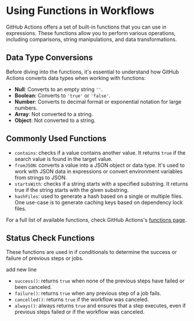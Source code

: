 # Using Functions in Workflows

GitHub Actions offers a set of built-in functions that you can use in expressions. These functions allow you to perform various operations, including comparisons, string manipulations, and data transformations.

## Data Type Conversions

Before diving into the functions, it's essential to understand how GitHub Actions converts data types when working with functions:

-   **Null**: Converts to an empty string `''`.
-   **Boolean**: Converts to `'true'` or `'false'`.
-   **Number**: Converts to decimal format or exponential notation for large numbers.
-   **Array**: Not converted to a string.
-   **Object**: Not converted to a string.

## Commonly Used Functions

-   `contains`: checks if a value contains another value. It returns `true` if the search value is found in the target value.
-   `fromJSON`: converts a value into a JSON object or data type. It's used to work with JSON data in expressions or convert environment variables from strings to JSON.
-   `startsWith`: checks if a string starts with a specified substring. It returns true if the string starts with the given substring.
-   `hashFiles`: used to generate a hash based on a single or multiple files. One use-case is to generate caching keys based on dependency lock files.

For a full list of available functions, check GitHub Actions's [functions page](https://docs.github.com/en/actions/learn-github-actions/expressions#functions).

## Status Check Functions

These functions are used in if conditionals to determine the success or failure of previous steps or jobs.


add new line

-   `success()`: returns `true` when none of the previous steps have failed or been canceled.
-   `failure()`: returns `true` when any previous step of a job fails.
-   `cancelled()`: returns `true` if the workflow was canceled.
-   `always()`: always returns `true` and ensures that a step executes, even if previous steps failed or if the workflow was canceled.
